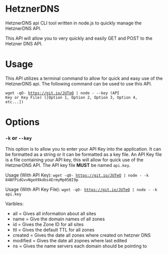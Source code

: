 # HetznerDNS
HetznerDNS api CLI tool written in node.js to quickly manage the HetznerDNS API.

This API will allow you to very quickly and easily GET and POST to the Hetzner DNS API.

# Usage

This API utilizes a terminal command to allow for quick and easy use of the HetznerDNS api.  The following command can be used to use this API. 

<code>wget -qO-  https://git.io/JUTeO | node - --key (API Key or Key File) ([Option 1, Option 2, Option 3, Option 4, etc...])</code>

# Options

### <code>-k</code> or <code>--key</code>

 This option is to allow you to enter your API Key into the application.  It can be formatted as a string or it can be formatted as a key file. An API Key file is a file containing your API key, this will allow for quick use of the HetznerDNS API.  The API key file **MUST** be named <code>api.key</code>.
 
 Usage (With API Key): <code>wget -qO-  https://git.io/JUTeO | node - -k 84BFPidGvvNgeX9kdbs4ErmyMp05BI9p</code>
 
 Usage (With API Key File): <code>wget -qO-  https://git.io/JUTeO | node - -k api.key</code>

Varibles:

- all = Gives all information about all sites
- name = Give the domain names of all zones
- id = Gives the Zone ID for all sites
- ttl = Gives the default TTL for all zones
- created = Gives the date all zones where created on hetzner DNS
- modified = Gives the date all zopnes where last edited
- ns = Gives the name servers each domain should be pointing to
